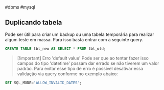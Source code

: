 #dbms #mysql 
## Duplicando tabela
Pode ser útil para criar um backup ou uma tabela temporária para realizar algum teste em massa. Para isso basta entrar com a seguinte query.

```sql
CREATE TABLE tbl_new AS SELECT * FROM tbl_old;
```

> [!important] Erro 'default value'
> Pode ser que ao tentar fazer isso campos do tipo 'datetime' possam dar errado se não tiverem um valor padrão. Para evitar esse tipo de erro é possível desativar essa validação via query conforme no exemplo abaixo:

```sql
SET SQL_MODE='ALLOW_INVALID_DATES';
```

